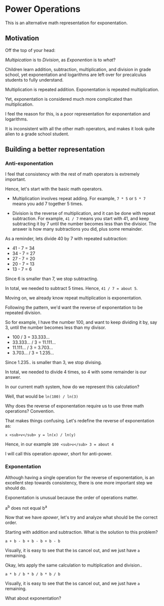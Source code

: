 # Power Operations

This is an alternative math representation for exponentation.

## Motivation

Off the top of your head:

*Multipication* is to *Division*, as *Exponention* is to *what*?

Children learn addition, subtraction, multiplication, and division in grade school, yet exponentation and logarithms are left over for precalculus students to fully understand.

Multiplication is repeated addition. Exponentation is repeated multiplication.

Yet, exponentation is considered much more complicated than multiplication.

I feel the reason for this, is a poor representation for exponentation and logarithms.

It is inconsistent with all the other math operators, and makes it look quite alien to a grade school student.

## Building a better representation

### Anti-exponentation

I feel that consistency with the rest of math operators is extremely important.

Hence, let's start with the basic math operators.

* Multiplication involves repeat adding. For example, `7 * 5` or `5 * 7` means you add 7 together 5 times.

* Division is the reverse of multiplication, and it can be done with repeat subtraction. For example, `41 / 7` means you start with 41, and keep subtracting it by 7 until the number becomes less than the divisior. The answer is how many subtractions you did, plus some remainder.

As a reminder, lets divide 40 by 7 with repeated subtraction:

* 41 - 7 = 34
* 34 - 7 = 27
* 27 - 7 = 20
* 20 - 7 = 13
* 13 - 7 = 6

Since 6 is smaller than 7, we stop subtracting.

In total, we needed to subtract 5 times. Hence, `41 / 7 = about 5`.

Moving on, we already know repeat multiplication is exponentation.

Following the pattern, we'd want the reverse of exponentation to be repeated division.

So for example, I have the number 100, and want to keep dividing it by, say 3, until the number becomes less than my divisor.

* 100 / 3 = 33.333...
* 33.333... / 3 = 11.111...
* 11.111... / 3 = 3.703...
* 3.703... / 3 = 1.235...

Since 1.235.. is smaller than 3, we stop divising.

In total, we needed to divide 4 times, so 4 with some remainder is our answer.

In our current math system, how do we represent this calculation?

Well, that would be `ln(100) / ln(3)`

Why does the reverse of exponentation require us to use three math operations? Convention.

That makes things confusing. Let's redefine the reverse of exponentation as:

`x <sub>v</sub> y = ln(x) / ln(y)`

Hence, in our example `100 <sub>v</sub> 3 = about 4`

I will call this operation *apower*, short for anti-power.

### Exponentation

Although having a single operation for the reverse of exponentation, is an excellent step towards consistency, there is one more important step we should do.

Exponentation is unusual because the order of operations matter.

a<sup>b</sup> does not equal b<sup>a</sup>

Now that we have *apower*, let's try and analyze what should be the correct order.

Starting with addition and subtraction. What is the solution to this problem?

`a + b - b + b - b + b - b`

Visually, it is easy to see that the `b`s cancel out, and we just have `a` remaining.

Okay, lets apply the same calculation to multiplication and division..

`a * b / b * b / b * b / b`

Visually, it is easy to see that the `b`s cancel out, and we just have `a` remaining.

What about exponentation?
